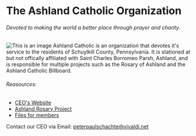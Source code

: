 # The Ashland Catholic Organization
###### *Devoted to making the world a better place through prayer and charity.*
![This is an image](https://lh3.googleusercontent.com/pw/AMWts8BDvpcAR4pZa4VVMbQwNDy95mDc2ADV8U7h4Pxq7pSwgfR25eOxbFlZ6ogLI8Slb_bV0fAe-Ms4IE1qb92FIwhBJaczpT9lj3Vo-6cg8GSn3-86OTH3o5z-fOl4rRjl3W_WakuU2rSrMzzPG-VuZtNu=w960-h720-no?authuser=0)
Ashland Catholic is an organization that devotes it's service to the residents of Schuylkill County, Pennsylvania. It is stationed at but not offically affiliated with Saint Charles Borromeo Parsh, Ashland, and is responsible for multiple projects such as the Rosary of Ashland and the Ashland Catholic Billboard.

###### Reasources:
- [CEO's Website](https://peterschachte.github.io)
- [Ashland Rosary Project](https://ashlandcatholic.github.io/ashlandrosary.github.io/)
- [Files for members](https://drive.google.com/drive/folders/12DDgbO9VzMBftxjOu1_xLdhNrS4_8dVC?usp=sharing)

Contact our CEO via Email: peterpaulschachte@vivaldi.net

